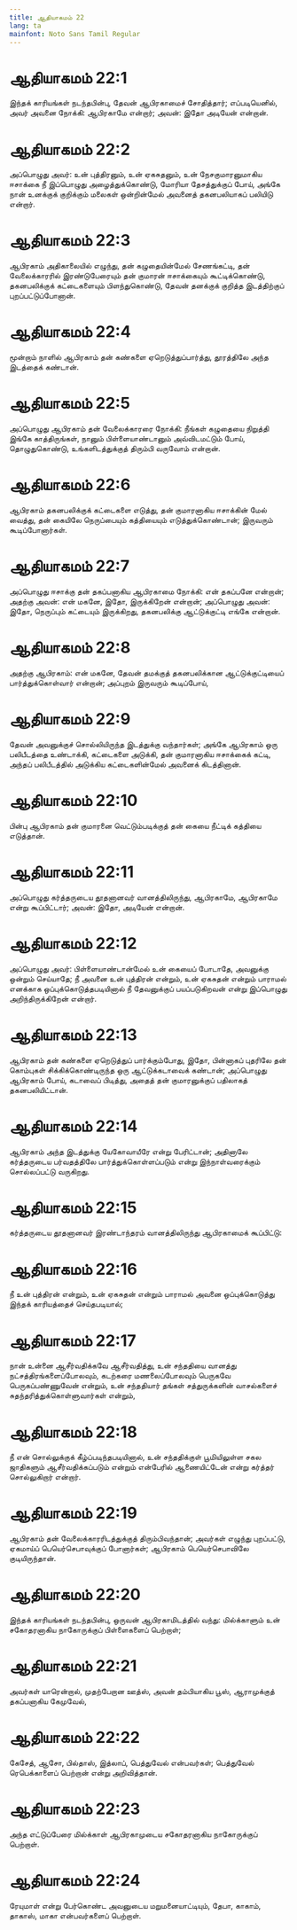 ```yaml
---
title: ஆதியாகமம் 22
lang: ta
mainfont: Noto Sans Tamil Regular
---
```


# ஆதியாகமம் 22:1

இந்தக் காரியங்கள் நடந்தபின்பு, தேவன் ஆபிரகாமைச் சோதித்தார்; எப்படியெனில், அவர் அவனை நோக்கி: ஆபிரகாமே என்றார்; அவன்: இதோ அடியேன் என்றான்.

# ஆதியாகமம் 22:2

அப்பொழுது அவர்: உன் புத்திரனும், உன் ஏகசுதனும், உன் நேசகுமாரனுமாகிய ஈசாக்கை நீ இப்பொழுது அழைத்துக்கொண்டு, மோரியா தேசத்துக்குப் போய், அங்கே நான் உனக்குக் குறிக்கும் மலைகள் ஒன்றின்மேல் அவனைத் தகனபலியாகப் பலியிடு என்றார்.

# ஆதியாகமம் 22:3

ஆபிரகாம் அதிகாலையில் எழுந்து, தன் கழுதையின்மேல் சேணங்கட்டி, தன் வேலைக்காரரில் இரண்டுபேரையும் தன் குமாரன் ஈசாக்கையும் கூட்டிக்கொண்டு, தகனபலிக்குக் கட்டைகளையும் பிளந்துகொண்டு, தேவன் தனக்குக் குறித்த இடத்திற்குப் புறப்பட்டுப்போனான்.

# ஆதியாகமம் 22:4

மூன்றாம் நாளில் ஆபிரகாம் தன் கண்களை ஏறெடுத்துப்பார்த்து, தூரத்திலே அந்த இடத்தைக் கண்டான்.

# ஆதியாகமம் 22:5

அப்பொழுது ஆபிரகாம் தன் வேலைக்காரரை நோக்கி: நீங்கள் கழுதையை நிறுத்தி இங்கே காத்திருங்கள், நானும் பிள்ளையாண்டானும் அவ்விடமட்டும் போய், தொழுதுகொண்டு, உங்களிடத்துக்குத் திரும்பி வருவோம் என்றான்.

# ஆதியாகமம் 22:6

ஆபிரகாம் தகனபலிக்குக் கட்டைகளை எடுத்து, தன் குமாரனாகிய ஈசாக்கின் மேல் வைத்து, தன் கையிலே நெருப்பையும் கத்தியையும் எடுத்துக்கொண்டான்; இருவரும் கூடிப்போனார்கள்.

# ஆதியாகமம் 22:7

அப்பொழுது ஈசாக்கு தன் தகப்பனாகிய ஆபிரகாமை நோக்கி: என் தகப்பனே என்றான்; அதற்கு அவன்: என் மகனே, இதோ, இருக்கிறேன் என்றான்; அப்பொழுது அவன்: இதோ, நெருப்பும் கட்டையும் இருக்கிறது, தகனபலிக்கு ஆட்டுக்குட்டி எங்கே என்றான்.

# ஆதியாகமம் 22:8

அதற்கு ஆபிரகாம்: என் மகனே, தேவன் தமக்குத் தகனபலிக்கான ஆட்டுக்குட்டியைப் பார்த்துக்கொள்வார் என்றான்; அப்புறம் இருவரும் கூடிப்போய்,

# ஆதியாகமம் 22:9

தேவன் அவனுக்குச் சொல்லியிருந்த இடத்துக்கு வந்தார்கள்; அங்கே ஆபிரகாம் ஒரு பலிபீடத்தை உண்டாக்கி, கட்டைகளை அடுக்கி, தன் குமாரனாகிய ஈசாக்கைக் கட்டி, அந்தப் பலிபீடத்தில் அடுக்கிய கட்டைகளின்மேல் அவனைக் கிடத்தினான்.

# ஆதியாகமம் 22:10

பின்பு ஆபிரகாம் தன் குமாரனை வெட்டும்படிக்குத் தன் கையை நீட்டிக் கத்தியை எடுத்தான்.

# ஆதியாகமம் 22:11

அப்பொழுது கர்த்தருடைய தூதனானவர் வானத்திலிருந்து, ஆபிரகாமே, ஆபிரகாமே என்று கூப்பிட்டார்; அவன்: இதோ, அடியேன் என்றான்.

# ஆதியாகமம் 22:12

அப்பொழுது அவர்: பிள்ளையாண்டான்மேல் உன் கையைப் போடாதே, அவனுக்கு ஒன்றும் செய்யாதே; நீ அவனை உன் புத்திரன் என்றும், உன் ஏகசுதன் என்றும் பாராமல் எனக்காக ஒப்புக்கொடுத்தபடியினால் நீ தேவனுக்குப் பயப்படுகிறவன் என்று இப்பொழுது அறிந்திருக்கிறேன் என்றார்.

# ஆதியாகமம் 22:13

ஆபிரகாம் தன் கண்களை ஏறெடுத்துப் பார்க்கும்போது, இதோ, பின்னாகப் புதரிலே தன் கொம்புகள் சிக்கிக்கொண்டிருந்த ஒரு ஆட்டுக்கடாவைக் கண்டான்; அப்பொழுது ஆபிரகாம் போய், கடாவைப் பிடித்து, அதைத் தன் குமாரனுக்குப் பதிலாகத் தகனபலியிட்டான்.

# ஆதியாகமம் 22:14

ஆபிரகாம் அந்த இடத்துக்கு யேகோவாயீரே என்று பேரிட்டான்; அதினாலே கர்த்தருடைய பர்வதத்திலே பார்த்துக்கொள்ளப்படும் என்று இந்நாள்வரைக்கும் சொல்லப்பட்டு வருகிறது.

# ஆதியாகமம் 22:15

கர்த்தருடைய தூதனானவர் இரண்டாந்தரம் வானத்திலிருந்து ஆபிரகாமைக் கூப்பிட்டு:

# ஆதியாகமம் 22:16

நீ உன் புத்திரன் என்றும், உன் ஏகசுதன் என்றும் பாராமல் அவனை ஒப்புக்கொடுத்து இந்தக் காரியத்தைச் செய்தபடியால்;

# ஆதியாகமம் 22:17

நான் உன்னை ஆசீர்வதிக்கவே ஆசீர்வதித்து, உன் சந்ததியை வானத்து நட்சத்திரங்களைப்போலவும், கடற்கரை மணலைப்போலவும் பெருகவே பெருகப்பண்ணுவேன் என்றும், உன் சந்ததியார் தங்கள் சத்துருக்களின் வாசல்களைச் சுதந்தரித்துக்கொள்ளுவார்கள் என்றும்,

# ஆதியாகமம் 22:18

நீ என் சொல்லுக்குக் கீழ்ப்படிந்தபடியினால், உன் சந்ததிக்குள் பூமியிலுள்ள சகல ஜாதிகளும் ஆசீர்வதிக்கப்படும் என்றும் என்பேரில் ஆணையிட்டேன் என்று கர்த்தர் சொல்லுகிறார் என்றார்.

# ஆதியாகமம் 22:19

ஆபிரகாம் தன் வேலைக்காரரிடத்துக்குத் திரும்பிவந்தான்; அவர்கள் எழுந்து புறப்பட்டு, ஏகமாய்ப் பெயெர்செபாவுக்குப் போனார்கள்; ஆபிரகாம் பெயெர்செபாவிலே குடியிருந்தான்.

# ஆதியாகமம் 22:20

இந்தக் காரியங்கள் நடந்தபின்பு, ஒருவன் ஆபிரகாமிடத்தில் வந்து: மில்க்காளும் உன் சகோதரனாகிய நாகோருக்குப் பிள்ளைகளைப் பெற்றாள்;

# ஆதியாகமம் 22:21

அவர்கள் யாரென்றால், முதற்பேறான ஊத்ஸ், அவன் தம்பியாகிய பூஸ், ஆராமுக்குத் தகப்பனாகிய கேமுவேல்,

# ஆதியாகமம் 22:22

கேசேத், ஆசோ, பில்தாஸ், இத்லாப், பெத்துவேல் என்பவர்கள்; பெத்துவேல் ரெபெக்காளைப் பெற்றான் என்று அறிவித்தான்.

# ஆதியாகமம் 22:23

அந்த எட்டுப்பேரை மில்க்காள் ஆபிரகாமுடைய சகோதரனாகிய நாகோருக்குப் பெற்றாள்.

# ஆதியாகமம் 22:24

ரேயுமாள் என்று பேர்கொண்ட அவனுடைய மறுமனையாட்டியும், தேபா, காகாம், தாகாஸ், மாகா என்பவர்களைப் பெற்றாள்.

